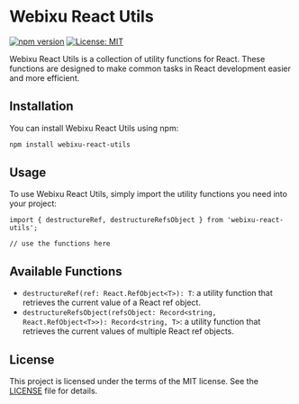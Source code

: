 # Webixu React Utils

[![npm version](https://badge.fury.io/js/webixu-react-utils.svg)](https://www.npmjs.com/package/webixu-react-utils)
[![License: MIT](https://img.shields.io/badge/License-MIT-yellow.svg)](https://opensource.org/licenses/MIT)

Webixu React Utils is a collection of utility functions for React. These functions are designed to make common tasks in React development easier and more efficient.

## Installation

You can install Webixu React Utils using npm:

```bash
npm install webixu-react-utils
```

## Usage

To use Webixu React Utils, simply import the utility functions you need into your project:

```
import { destructureRef, destructureRefsObject } from 'webixu-react-utils';

// use the functions here
```

## Available Functions

- `destructureRef(ref: React.RefObject<T>): T`: a utility function that retrieves the current value of a React ref object.
- `destructureRefsObject(refsObject: Record<string, React.RefObject<T>>): Record<string, T>`: a utility function that retrieves the current values of multiple React ref objects.

## License

This project is licensed under the terms of the MIT license. See the [LICENSE](LICENSE) file for details.
